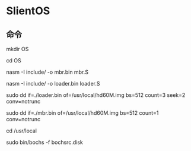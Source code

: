 # SlientOS

## 命令

mkdir OS

cd OS

nasm -I include/ -o mbr.bin mbr.S

nasm -I include/ -o loader.bin loader.S

sudo dd if=./loader.bin of=/usr/local/hd60M.img bs=512 count=3 seek=2 conv=notrunc

sudo dd if=./mbr.bin of=/usr/local/hd60M.img bs=512 count=1 conv=notrunc

cd /usr/local

sudo bin/bochs -f bochsrc.disk
